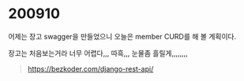 # 200910

어제는 장고 swagger을 만들었으니 오늘은 member CURD를 해 볼 계획이다.

장고는 처음보는거라 너무 어렵다,,, 따흑,,, 눈물좀 흘릴게,,,,,,,,





> https://bezkoder.com/django-rest-api/




